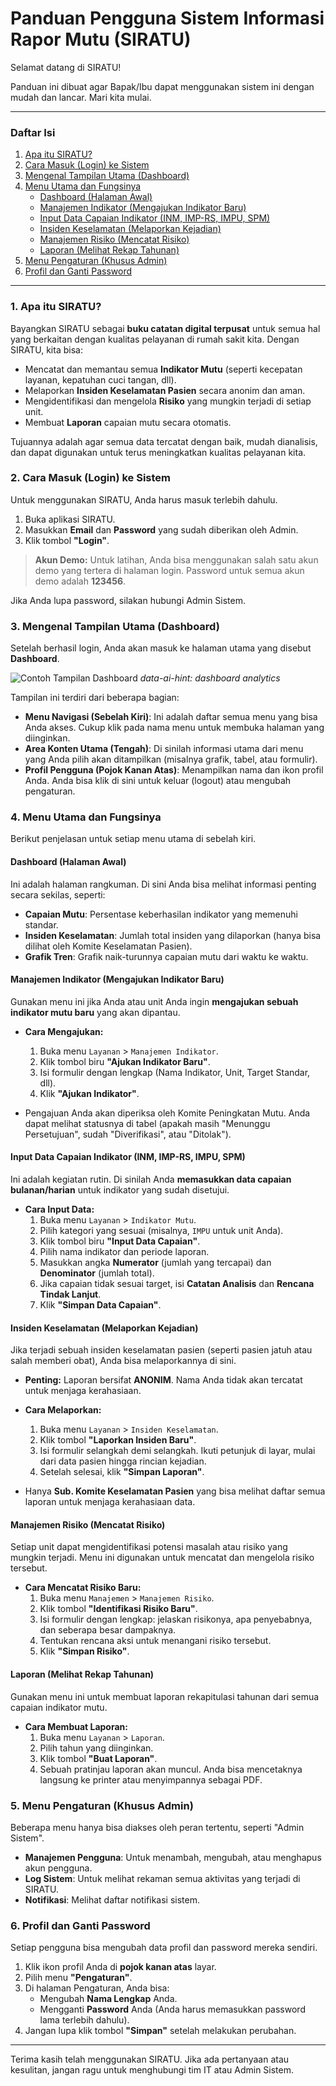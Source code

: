 
# Panduan Pengguna Sistem Informasi Rapor Mutu (SIRATU)

Selamat datang di SIRATU!

Panduan ini dibuat agar Bapak/Ibu dapat menggunakan sistem ini dengan mudah dan lancar. Mari kita mulai.

---

### **Daftar Isi**
1.  [Apa itu SIRATU?](#1-apa-itu-siratu)
2.  [Cara Masuk (Login) ke Sistem](#2-cara-masuk-login-ke-sistem)
3.  [Mengenal Tampilan Utama (Dashboard)](#3-mengenal-tampilan-utama-dashboard)
4.  [Menu Utama dan Fungsinya](#4-menu-utama-dan-fungsinya)
    *   [Dashboard (Halaman Awal)](#dashboard-halaman-awal)
    *   [Manajemen Indikator (Mengajukan Indikator Baru)](#manajemen-indikator-mengajukan-indikator-baru)
    *   [Input Data Capaian Indikator (INM, IMP-RS, IMPU, SPM)](#input-data-capaian-indikator-inm-imp-rs-impu-spm)
    *   [Insiden Keselamatan (Melaporkan Kejadian)](#insiden-keselamatan-melaporkan-kejadian)
    *   [Manajemen Risiko (Mencatat Risiko)](#manajemen-risiko-mencatat-risiko)
    *   [Laporan (Melihat Rekap Tahunan)](#laporan-melihat-rekap-tahunan)
5.  [Menu Pengaturan (Khusus Admin)](#5-menu-pengaturan-khusus-admin)
6.  [Profil dan Ganti Password](#6-profil-dan-ganti-password)

---

### **1. Apa itu SIRATU?**

Bayangkan SIRATU sebagai **buku catatan digital terpusat** untuk semua hal yang berkaitan dengan kualitas pelayanan di rumah sakit kita. Dengan SIRATU, kita bisa:
*   Mencatat dan memantau semua **Indikator Mutu** (seperti kecepatan layanan, kepatuhan cuci tangan, dll).
*   Melaporkan **Insiden Keselamatan Pasien** secara anonim dan aman.
*   Mengidentifikasi dan mengelola **Risiko** yang mungkin terjadi di setiap unit.
*   Membuat **Laporan** capaian mutu secara otomatis.

Tujuannya adalah agar semua data tercatat dengan baik, mudah dianalisis, dan dapat digunakan untuk terus meningkatkan kualitas pelayanan kita.

### **2. Cara Masuk (Login) ke Sistem**

Untuk menggunakan SIRATU, Anda harus masuk terlebih dahulu.

1.  Buka aplikasi SIRATU.
2.  Masukkan **Email** dan **Password** yang sudah diberikan oleh Admin.
3.  Klik tombol **"Login"**.

> **Akun Demo:** Untuk latihan, Anda bisa menggunakan salah satu akun demo yang tertera di halaman login. Password untuk semua akun demo adalah **123456**.

Jika Anda lupa password, silakan hubungi Admin Sistem.

### **3. Mengenal Tampilan Utama (Dashboard)**

Setelah berhasil login, Anda akan masuk ke halaman utama yang disebut **Dashboard**.

![Contoh Tampilan Dashboard](https://placehold.co/800x450.png)
*data-ai-hint: dashboard analytics*

Tampilan ini terdiri dari beberapa bagian:
*   **Menu Navigasi (Sebelah Kiri)**: Ini adalah daftar semua menu yang bisa Anda akses. Cukup klik pada nama menu untuk membuka halaman yang diinginkan.
*   **Area Konten Utama (Tengah)**: Di sinilah informasi utama dari menu yang Anda pilih akan ditampilkan (misalnya grafik, tabel, atau formulir).
*   **Profil Pengguna (Pojok Kanan Atas)**: Menampilkan nama dan ikon profil Anda. Anda bisa klik di sini untuk keluar (logout) atau mengubah pengaturan.

### **4. Menu Utama dan Fungsinya**

Berikut penjelasan untuk setiap menu utama di sebelah kiri.

#### **Dashboard (Halaman Awal)**
Ini adalah halaman rangkuman. Di sini Anda bisa melihat informasi penting secara sekilas, seperti:
*   **Capaian Mutu**: Persentase keberhasilan indikator yang memenuhi standar.
*   **Insiden Keselamatan**: Jumlah total insiden yang dilaporkan (hanya bisa dilihat oleh Komite Keselamatan Pasien).
*   **Grafik Tren**: Grafik naik-turunnya capaian mutu dari waktu ke waktu.

#### **Manajemen Indikator (Mengajukan Indikator Baru)**
Gunakan menu ini jika Anda atau unit Anda ingin **mengajukan sebuah indikator mutu baru** yang akan dipantau.

*   **Cara Mengajukan:**
    1.  Buka menu `Layanan` > `Manajemen Indikator`.
    2.  Klik tombol biru **"Ajukan Indikator Baru"**.
    3.  Isi formulir dengan lengkap (Nama Indikator, Unit, Target Standar, dll).
    4.  Klik **"Ajukan Indikator"**.

*   Pengajuan Anda akan diperiksa oleh Komite Peningkatan Mutu. Anda dapat melihat statusnya di tabel (apakah masih "Menunggu Persetujuan", sudah "Diverifikasi", atau "Ditolak").

#### **Input Data Capaian Indikator (INM, IMP-RS, IMPU, SPM)**
Ini adalah kegiatan rutin. Di sinilah Anda **memasukkan data capaian bulanan/harian** untuk indikator yang sudah disetujui.

*   **Cara Input Data:**
    1.  Buka menu `Layanan` > `Indikator Mutu`.
    2.  Pilih kategori yang sesuai (misalnya, `IMPU` untuk unit Anda).
    3.  Klik tombol biru **"Input Data Capaian"**.
    4.  Pilih nama indikator dan periode laporan.
    5.  Masukkan angka **Numerator** (jumlah yang tercapai) dan **Denominator** (jumlah total).
    6.  Jika capaian tidak sesuai target, isi **Catatan Analisis** dan **Rencana Tindak Lanjut**.
    7.  Klik **"Simpan Data Capaian"**.

#### **Insiden Keselamatan (Melaporkan Kejadian)**
Jika terjadi sebuah insiden keselamatan pasien (seperti pasien jatuh atau salah memberi obat), Anda bisa melaporkannya di sini.

*   **Penting:** Laporan bersifat **ANONIM**. Nama Anda tidak akan tercatat untuk menjaga kerahasiaan.
*   **Cara Melaporkan:**
    1.  Buka menu `Layanan` > `Insiden Keselamatan`.
    2.  Klik tombol **"Laporkan Insiden Baru"**.
    3.  Isi formulir selangkah demi selangkah. Ikuti petunjuk di layar, mulai dari data pasien hingga rincian kejadian.
    4.  Setelah selesai, klik **"Simpan Laporan"**.

*   Hanya **Sub. Komite Keselamatan Pasien** yang bisa melihat daftar semua laporan untuk menjaga kerahasiaan data.

#### **Manajemen Risiko (Mencatat Risiko)**
Setiap unit dapat mengidentifikasi potensi masalah atau risiko yang mungkin terjadi. Menu ini digunakan untuk mencatat dan mengelola risiko tersebut.

*   **Cara Mencatat Risiko Baru:**
    1.  Buka menu `Manajemen` > `Manajemen Risiko`.
    2.  Klik tombol **"Identifikasi Risiko Baru"**.
    3.  Isi formulir dengan lengkap: jelaskan risikonya, apa penyebabnya, dan seberapa besar dampaknya.
    4.  Tentukan rencana aksi untuk menangani risiko tersebut.
    5.  Klik **"Simpan Risiko"**.

#### **Laporan (Melihat Rekap Tahunan)**
Gunakan menu ini untuk membuat laporan rekapitulasi tahunan dari semua capaian indikator mutu.

*   **Cara Membuat Laporan:**
    1.  Buka menu `Layanan` > `Laporan`.
    2.  Pilih tahun yang diinginkan.
    3.  Klik tombol **"Buat Laporan"**.
    4.  Sebuah pratinjau laporan akan muncul. Anda bisa mencetaknya langsung ke printer atau menyimpannya sebagai PDF.

### **5. Menu Pengaturan (Khusus Admin)**

Beberapa menu hanya bisa diakses oleh peran tertentu, seperti "Admin Sistem".
*   **Manajemen Pengguna**: Untuk menambah, mengubah, atau menghapus akun pengguna.
*   **Log Sistem**: Untuk melihat rekaman semua aktivitas yang terjadi di SIRATU.
*   **Notifikasi**: Melihat daftar notifikasi sistem.

### **6. Profil dan Ganti Password**

Setiap pengguna bisa mengubah data profil dan password mereka sendiri.

1.  Klik ikon profil Anda di **pojok kanan atas** layar.
2.  Pilih menu **"Pengaturan"**.
3.  Di halaman Pengaturan, Anda bisa:
    *   Mengubah **Nama Lengkap** Anda.
    *   Mengganti **Password** Anda (Anda harus memasukkan password lama terlebih dahulu).
4.  Jangan lupa klik tombol **"Simpan"** setelah melakukan perubahan.

---

Terima kasih telah menggunakan SIRATU. Jika ada pertanyaan atau kesulitan, jangan ragu untuk menghubungi tim IT atau Admin Sistem.
